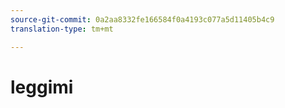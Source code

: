 ```yaml
---
source-git-commit: 0a2aa8332fe166584f0a4193c077a5d11405b4c9
translation-type: tm+mt

---
```

# leggimi
